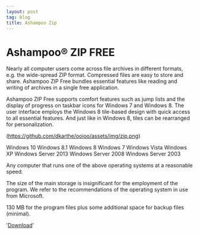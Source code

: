 ```yaml
---
layout: post
tag: blog
title: Ashampoo Zip
---
```

# Ashampoo® ZIP FREE

Nearly all computer users come across file archives in different formats, e.g. the wide-spread ZIP format. Compressed files are easy to store and share. Ashampoo ZIP Free bundles essential features like reading and writing of archives in a single free application.

Ashampoo ZIP Free supports comfort features such as jump lists and the display of progress on taskbar icons for Windows 7 and Windows 8. The user interface employs the Windows 8 tile-based design with quick access to all essential features. And just like in Windows 8, tiles can be rearranged for personalization.

(https://github.com/dkarthe/ooioo/assets/img/zip.png)

Windows 10
Windows 8.1
Windows 8
Windows 7
Windows Vista
Windows XP
Windows Server 2013
Windows Server 2008
Windows Server 2003

Any computer that runs one of the above operating systems at a reasonable speed.

The size of the main storage is insignificant for the employment of the program. We refer to the recommendations of the operating system in use from Microsoft.

130 MB for the program files plus some additional space for backup files (minimal).

'[Download](https://www.ashampoo.com/en/usd/dld/0192/zip-free/)'
